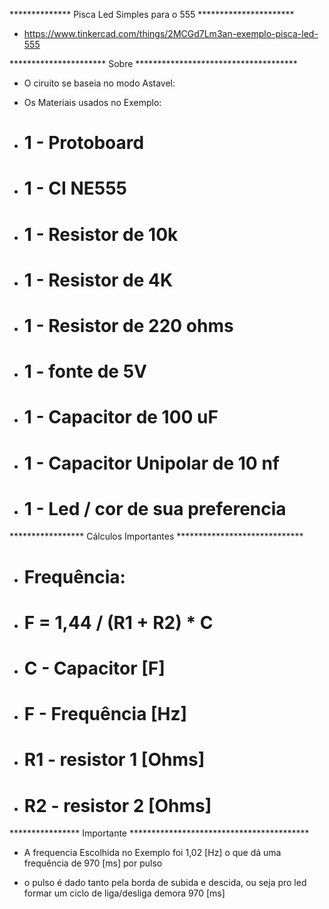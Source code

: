 ************** Pisca Led Simples para o 555 **********************

- https://www.tinkercad.com/things/2MCGd7Lm3an-exemplo-pisca-led-555

********************** Sobre *************************************

- O ciruito se baseia no modo Astavel:

- Os Materiais usados no Exemplo:

- # 1 - Protoboard
- # 1 - CI NE555
- # 1 - Resistor de 10k
- # 1 - Resistor de 4K 
- # 1 - Resistor de 220 ohms
- # 1 - fonte de 5V
- # 1 - Capacitor de 100 uF
- # 1 - Capacitor Unipolar de 10 nf
- # 1 - Led / cor de sua preferencia

***************** Cálculos Importantes *****************************


- # Frequência:

- # F = 1,44 / (R1 + R2) * C 

- # C - Capacitor  [F]
- # F - Frequência [Hz] 
- # R1 - resistor 1 [Ohms] 
- # R2 - resistor 2 [Ohms] 

**************** Importante *****************************************

- A frequencia Escolhida no Exemplo foi 1,02 [Hz]
o que dá uma frequência de 970 [ms] por pulso

- o pulso é dado tanto pela borda de subida e descida,
ou seja pro led formar um ciclo de liga/desliga demora 970 [ms]
